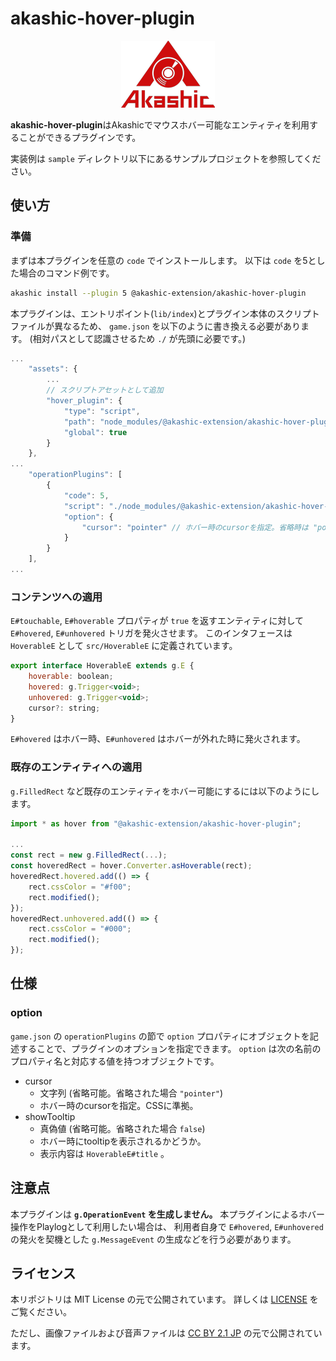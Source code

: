 # akashic-hover-plugin

<p align="center">
<img src="https://github.com/akashic-games/akashic-hover-plugin/blob/master/img/akashic.png"/>
</p>

**akashic-hover-plugin**はAkashicでマウスホバー可能なエンティティを利用することができるプラグインです。

実装例は `sample` ディレクトリ以下にあるサンプルプロジェクトを参照してください。

## 使い方

### 準備

まずは本プラグインを任意の `code` でインストールします。
以下は `code` を5とした場合のコマンド例です。

```sh
akashic install --plugin 5 @akashic-extension/akashic-hover-plugin
```

本プラグインは、エントリポイント(`lib/index`)とプラグイン本体のスクリプトファイルが異なるため、
`game.json` を以下のように書き換える必要があります。
(相対パスとして認識させるため `./` が先頭に必要です。)

```javascript
...
	"assets": {
		...
		// スクリプトアセットとして追加
		"hover_plugin": {
			"type": "script",
			"path": "node_modules/@akashic-extension/akashic-hover-plugin/lib/HoverPlugin.js",
			"global": true
		}
	},
...
	"operationPlugins": [
		{
			"code": 5,
			"script": "./node_modules/@akashic-extension/akashic-hover-plugin/lib/HoverPlugin.js", // HoverPlugin.js のパスに書き換え
			"option": {
				"cursor": "pointer" // ホバー時のcursorを指定。省略時は "pointer"
			}
		}
	],
...
```

### コンテンツへの適用

`E#touchable`, `E#hoverable` プロパティが `true` を返すエンティティに対して `E#hovered`, `E#unhovered` トリガを発火させます。
このインタフェースは `HoverableE` として `src/HoverableE` に定義されています。

```javascript
export interface HoverableE extends g.E {
	hoverable: boolean;
	hovered: g.Trigger<void>;
	unhovered: g.Trigger<void>;
	cursor?: string;
}
```

`E#hovered` はホバー時、`E#unhovered` はホバーが外れた時に発火されます。

### 既存のエンティティへの適用

`g.FilledRect` など既存のエンティティをホバー可能にするには以下のようにします。

```javascript
import * as hover from "@akashic-extension/akashic-hover-plugin";

...
const rect = new g.FilledRect(...);
const hoveredRect = hover.Converter.asHoverable(rect);
hoveredRect.hovered.add(() => {
	rect.cssColor = "#f00";
	rect.modified();
});
hoveredRect.unhovered.add(() => {
	rect.cssColor = "#000";
	rect.modified();
});
```

## 仕様

### option

`game.json` の `operationPlugins` の節で `option` プロパティにオブジェクトを記述することで、プラグインのオプションを指定できます。
`option` は次の名前のプロパティ名と対応する値を持つオブジェクトです。

 * cursor
   * 文字列 (省略可能。省略された場合 `"pointer"`)
   * ホバー時のcursorを指定。CSSに準拠。
 * showTooltip
   * 真偽値 (省略可能。省略された場合 `false`)
   * ホバー時にtooltipを表示されるかどうか。
   * 表示内容は `HoverableE#title` 。

## 注意点
本プラグインは **`g.OperationEvent` を生成しません。**
本プラグインによるホバー操作をPlaylogとして利用したい場合は、
利用者自身で `E#hovered`, `E#unhovered` の発火を契機とした `g.MessageEvent` の生成などを行う必要があります。

## ライセンス
本リポジトリは MIT License の元で公開されています。
詳しくは [LICENSE](https://github.com/akashic-games/akashic-hover-plugin/blob/master/LICENSE) をご覧ください。
 
ただし、画像ファイルおよび音声ファイルは
[CC BY 2.1 JP](https://creativecommons.org/licenses/by/2.1/jp/) の元で公開されています。
